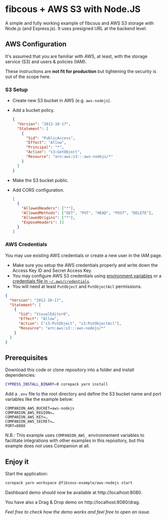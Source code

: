 # fibcous + AWS S3 with Node.JS

A simple and fully working example of fibcous and AWS S3 storage with Node.js (and
Express.js). It uses presigned URL at the backend level.

## AWS Configuration

It's assumed that you are familiar with AWS, at least, with the storage service
(S3) and users & policies (IAM).

These instructions are **not fit for production** but tightening the security is
out of the scope here.

### S3 Setup

- Create new S3 bucket in AWS (e.g. `aws-nodejs`).
- Add a bucket policy.

  ```json
  {
    "Version": "2012-10-17",
    "Statement": [
      {
        "Sid": "PublicAccess",
        "Effect": "Allow",
        "Principal": "*",
        "Action": "s3:GetObject",
        "Resource": "arn:aws:s3:::aws-nodejs/*"
      }
    ]
  }
  ```

- Make the S3 bucket public.
- Add CORS configuration.

  ```json
  [
    {
      "AllowedHeaders": ["*"],
      "AllowedMethods": ["GET", "PUT", "HEAD", "POST", "DELETE"],
      "AllowedOrigins": ["*"],
      "ExposeHeaders": []
    }
  ]
  ```

### AWS Credentials

You may use existing AWS credentials or create a new user in the IAM page.

- Make sure you setup the AWS credentials properly and write down the Access Key
  ID and Secret Access Key.
- You may configure AWS S3 credentials using
  [environment variables](https://docs.aws.amazon.com/sdk-for-javascript/v3/developer-guide/loading-node-credentials-environment.html)
  or a
  [credentials file in `~/.aws/credentials`](https://docs.aws.amazon.com/sdk-for-javascript/v3/developer-guide/setting-credentials-node.html).
- You will need at least `PutObject` and `PutObjectAcl` permissions.

```json
{
  "Version": "2012-10-17",
  "Statement": [
    {
      "Sid": "VisualEditor0",
      "Effect": "Allow",
      "Action": ["s3:PutObject", "s3:PutObjectAcl"],
      "Resource": "arn:aws:s3:::aws-nodejs/*"
    }
  ]
}
```

## Prerequisites

Download this code or clone repository into a folder and install dependencies:

```sh
CYPRESS_INSTALL_BINARY=0 corepack yarn install
```

Add a `.env` file to the root directory and define the S3 bucket name and port
variables like the example below:

```
COMPANION_AWS_BUCKET=aws-nodejs
COMPANION_AWS_REGION=…
COMPANION_AWS_KEY=…
COMPANION_AWS_SECRET=…
PORT=8080
```

N.B.: This example uses `COMPANION_AWS_` environnement variables to facilitate
integrations with other examples in this repository, but this example does _not_
uses Companion at all.

## Enjoy it

Start the application:

```sh
corepack yarn workspace @fibcous-example/aws-nodejs start
```

Dashboard demo should now be available at http://localhost:8080.

You have also a Drag & Drop demo on http://localhost:8080/drag.

_Feel free to check how the demo works and feel free to open an issue._
